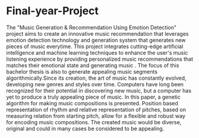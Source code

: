 # Final-year-Project
The "Music Generation & Recommendation Using Emotion Detection" project aims to create an innovative music recommendation that leverages emotion detection technology and generation system that generates new pieces of music everytime. This project integrates cutting-edge artificial intelligence and machine learning techniques to enhance the user's music listening experience by providing personalized music recommendations that matches their emotional state and generating music .
The focus of this bachelor thesis is also to generate appealing music segments algorithmically.Since its creation, the art of music has constantly evolved, developing new genres and styles over time. Computers have long been recognized for their potential in discovering new music, but a computer has yet to produce a truly appealing piece of music. In this paper, a genetic algorithm for making music compositions is presented. Position based representation of rhythm and relative representation of pitches, based on measuring relation from starting pitch, allow for a flexible and robust way for encoding music compositions. The created music would be diverse, original and could in many cases be considered to be appealing.
